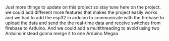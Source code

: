 Just more things to update on this project so stay tune here on the project. we could add different
more features that makes the project easily works and we had to add the esp32 in arduino to communicate
with the firebase to upload the data and send the the real-time data and receive switches from firebase
to Arduino. And we could add a multithreading to avoid using two Arduino instead gonna merge it to one 
Arduino Megaa
